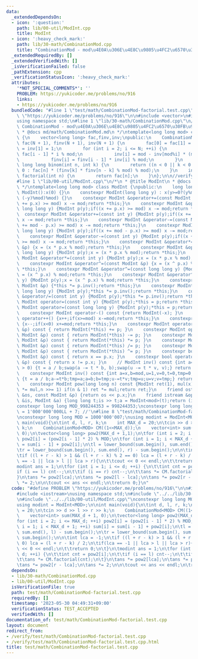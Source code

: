 ```yaml
---
data:
  _extendedDependsOn:
  - icon: ':question:'
    path: lib/00-util/ModInt.cpp
    title: ModInt
  - icon: ':heavy_check_mark:'
    path: lib/30-math/CombinationMod.cpp
    title: "CombinationMod - mod\u4E0A\u306E\u4E8C\u9805\u4FC2\u6570\u30FB\u968E\u4E57"
  _extendedRequiredBy: []
  _extendedVerifiedWith: []
  _isVerificationFailed: false
  _pathExtension: cpp
  _verificationStatusIcon: ':heavy_check_mark:'
  attributes:
    '*NOT_SPECIAL_COMMENTS*': ''
    PROBLEM: https://yukicoder.me/problems/no/916
    links:
    - https://yukicoder.me/problems/no/916
  bundledCode: "#line 1 \"test/math/CombinationMod-factorial.test.cpp\"\n#define PROBLEM\
    \ \"https://yukicoder.me/problems/no/916\"\n\n#include <vector>\n#include <iostream>\n\
    using namespace std;\n#line 1 \"lib/30-math/CombinationMod.cpp\"\n/*\n * @title\
    \ CombinationMod - mod\u4E0A\u306E\u4E8C\u9805\u4FC2\u6570\u30FB\u968E\u4E57\n\
    \ * @docs md/math/CombinationMod.md\n */\ntemplate<long long mod> class CombinationMod\
    \ {\n    vector<long long> fac,finv,inv;\npublic:\n    CombinationMod(int N) :\
    \ fac(N + 1), finv(N + 1), inv(N + 1) {\n        fac[0] = fac[1] = finv[0] = finv[1]\
    \ = inv[1] = 1;\n        for (int i = 2; i <= N; ++i) {\n            fac[i] =\
    \ fac[i - 1] * i % mod;\n            inv[i] = mod - inv[mod%i] * (mod / i) % mod;\n\
    \            finv[i] = finv[i - 1] * inv[i] % mod;\n        }\n    }\n    inline\
    \ long long binom(int n, int k) {\n        return ((n < 0 || k < 0 || n < k) ?\
    \ 0 : fac[n] * (finv[k] * finv[n - k] % mod) % mod);\n    }\n    inline long long\
    \ factorial(int n) {\n        return fac[n];\n    }\n};\n\n//verify https://atcoder.jp/contests/abc021/tasks/abc021_d\n\
    #line 1 \"lib/00-util/ModInt.cpp\"\n/*\n * @title ModInt\n * @docs md/util/ModInt.md\n\
    \ */\ntemplate<long long mod> class ModInt {\npublic:\n    long long x;\n    constexpr\
    \ ModInt():x(0) {}\n    constexpr ModInt(long long y) : x(y>=0?(y%mod): (mod -\
    \ (-y)%mod)%mod) {}\n    constexpr ModInt &operator+=(const ModInt &p) {if((x\
    \ += p.x) >= mod) x -= mod;return *this;}\n    constexpr ModInt &operator+=(const\
    \ long long y) {ModInt p(y);if((x += p.x) >= mod) x -= mod;return *this;}\n  \
    \  constexpr ModInt &operator+=(const int y) {ModInt p(y);if((x += p.x) >= mod)\
    \ x -= mod;return *this;}\n    constexpr ModInt &operator-=(const ModInt &p) {if((x\
    \ += mod - p.x) >= mod) x -= mod;return *this;}\n    constexpr ModInt &operator-=(const\
    \ long long y) {ModInt p(y);if((x += mod - p.x) >= mod) x -= mod;return *this;}\n\
    \    constexpr ModInt &operator-=(const int y) {ModInt p(y);if((x += mod - p.x)\
    \ >= mod) x -= mod;return *this;}\n    constexpr ModInt &operator*=(const ModInt\
    \ &p) {x = (x * p.x % mod);return *this;}\n    constexpr ModInt &operator*=(const\
    \ long long y) {ModInt p(y);x = (x * p.x % mod);return *this;}\n    constexpr\
    \ ModInt &operator*=(const int y) {ModInt p(y);x = (x * p.x % mod);return *this;}\n\
    \    constexpr ModInt &operator^=(const ModInt &p) {x = (x ^ p.x) % mod;return\
    \ *this;}\n    constexpr ModInt &operator^=(const long long y) {ModInt p(y);x\
    \ = (x ^ p.x) % mod;return *this;}\n    constexpr ModInt &operator^=(const int\
    \ y) {ModInt p(y);x = (x ^ p.x) % mod;return *this;}\n    constexpr ModInt &operator/=(const\
    \ ModInt &p) {*this *= p.inv();return *this;}\n    constexpr ModInt &operator/=(const\
    \ long long y) {ModInt p(y);*this *= p.inv();return *this;}\n    constexpr ModInt\
    \ &operator/=(const int y) {ModInt p(y);*this *= p.inv();return *this;}\n    constexpr\
    \ ModInt operator=(const int y) {ModInt p(y);*this = p;return *this;}\n    constexpr\
    \ ModInt operator=(const long long y) {ModInt p(y);*this = p;return *this;}\n\
    \    constexpr ModInt operator-() const {return ModInt(-x); }\n    constexpr ModInt\
    \ operator++() {x++;if(x>=mod) x-=mod;return *this;}\n    constexpr ModInt operator--()\
    \ {x--;if(x<0) x+=mod;return *this;}\n    constexpr ModInt operator+(const ModInt\
    \ &p) const { return ModInt(*this) += p; }\n    constexpr ModInt operator-(const\
    \ ModInt &p) const { return ModInt(*this) -= p; }\n    constexpr ModInt operator*(const\
    \ ModInt &p) const { return ModInt(*this) *= p; }\n    constexpr ModInt operator/(const\
    \ ModInt &p) const { return ModInt(*this) /= p; }\n    constexpr ModInt operator^(const\
    \ ModInt &p) const { return ModInt(*this) ^= p; }\n    constexpr bool operator==(const\
    \ ModInt &p) const { return x == p.x; }\n    constexpr bool operator!=(const ModInt\
    \ &p) const { return x != p.x; }\n    // ModInt inv() const {int a=x,b=mod,u=1,v=0,t;while(b\
    \ > 0) {t = a / b;swap(a -= t * b, b);swap(u -= t * v, v);} return ModInt(u);}\n\
    \    constexpr ModInt inv() const {int a=x,b=mod,u=1,v=0,t=0,tmp=0;while(b > 0)\
    \ {t = a / b;a-=t*b;tmp=a;a=b;b=tmp;u-=t*v;tmp=u;u=v;v=tmp;} return ModInt(u);}\n\
    \    constexpr ModInt pow(long long n) const {ModInt ret(1), mul(x);for(;n > 0;mul\
    \ *= mul,n >>= 1) if(n & 1) ret *= mul;return ret;}\n    friend ostream &operator<<(ostream\
    \ &os, const ModInt &p) {return os << p.x;}\n    friend istream &operator>>(istream\
    \ &is, ModInt &a) {long long t;is >> t;a = ModInt<mod>(t);return (is);}\n};\n\
    constexpr long long MOD_998244353 = 998244353;\nconstexpr long long MOD_1000000007\
    \ = 1'000'000'000LL + 7; //'\n#line 8 \"test/math/CombinationMod-factorial.test.cpp\"\
    \nconstexpr long long MOD = 1000'000'007;\nusing modint = ModInt<MOD>;\n\nint\
    \ main(void){\n\tint d, l, r, k;\n    int MAX_d = 20;\n\tcin >> d >> l >> r >>\
    \ k;\n    CombinationMod<MOD> CM((1<<MAX_d));\n    vector<int> sum(MAX_d + 1,\
    \ 0);\n\tvector<long long> pow2(MAX_d + 1,1);\n\tfor (int i = 2; i <= MAX_d; ++i)\
    \ pow2[i] = (pow2[i - 1] * 2) % MOD;\n\tfor (int i = 1; i < MAX_d + 1; ++i) sum[i]\
    \ = sum[i - 1] + pow2[i];\n\tl = lower_bound(sum.begin(), sum.end(), l) - sum.begin();\n\
    \tr = lower_bound(sum.begin(), sum.end(), r) - sum.begin();\n\n\tint lca = -1;\n\
    \tif ((l + r - k) > 1 && (l + r - k) % 2 == 0) lca = (l + r - k) / 2;\n\tif(lca\
    \ == -1 || lca > l || lca > r){\n\t\tcout << 0 << endl;\n\t\treturn 0;\n\t}\n\t\
    modint ans = 1;\n\tfor (int i = 1; i <= d; ++i) {\n\t\tint cnt = pow2[i];\n\t\t\
    if (i == l) cnt--;\n\t\tif (i == r) cnt--;\n\t\tans *= CM.factorial(cnt);\n\t\
    }\n\tans *= pow2[lca];\n\tans *= pow2[l - lca];\n\tans *= pow2[r - lca];\n\tans\
    \ *= 2;\n\n\tcout << ans << endl;\n\treturn 0;}\n"
  code: "#define PROBLEM \"https://yukicoder.me/problems/no/916\"\n\n#include <vector>\n\
    #include <iostream>\nusing namespace std;\n#include \"../../lib/30-math/CombinationMod.cpp\"\
    \n#include \"../../lib/00-util/ModInt.cpp\"\nconstexpr long long MOD = 1000'000'007;\n\
    using modint = ModInt<MOD>;\n\nint main(void){\n\tint d, l, r, k;\n    int MAX_d\
    \ = 20;\n\tcin >> d >> l >> r >> k;\n    CombinationMod<MOD> CM((1<<MAX_d));\n\
    \    vector<int> sum(MAX_d + 1, 0);\n\tvector<long long> pow2(MAX_d + 1,1);\n\t\
    for (int i = 2; i <= MAX_d; ++i) pow2[i] = (pow2[i - 1] * 2) % MOD;\n\tfor (int\
    \ i = 1; i < MAX_d + 1; ++i) sum[i] = sum[i - 1] + pow2[i];\n\tl = lower_bound(sum.begin(),\
    \ sum.end(), l) - sum.begin();\n\tr = lower_bound(sum.begin(), sum.end(), r) -\
    \ sum.begin();\n\n\tint lca = -1;\n\tif ((l + r - k) > 1 && (l + r - k) % 2 ==\
    \ 0) lca = (l + r - k) / 2;\n\tif(lca == -1 || lca > l || lca > r){\n\t\tcout\
    \ << 0 << endl;\n\t\treturn 0;\n\t}\n\tmodint ans = 1;\n\tfor (int i = 1; i <=\
    \ d; ++i) {\n\t\tint cnt = pow2[i];\n\t\tif (i == l) cnt--;\n\t\tif (i == r) cnt--;\n\
    \t\tans *= CM.factorial(cnt);\n\t}\n\tans *= pow2[lca];\n\tans *= pow2[l - lca];\n\
    \tans *= pow2[r - lca];\n\tans *= 2;\n\n\tcout << ans << endl;\n\treturn 0;}"
  dependsOn:
  - lib/30-math/CombinationMod.cpp
  - lib/00-util/ModInt.cpp
  isVerificationFile: true
  path: test/math/CombinationMod-factorial.test.cpp
  requiredBy: []
  timestamp: '2023-05-30 04:49:31+09:00'
  verificationStatus: TEST_ACCEPTED
  verifiedWith: []
documentation_of: test/math/CombinationMod-factorial.test.cpp
layout: document
redirect_from:
- /verify/test/math/CombinationMod-factorial.test.cpp
- /verify/test/math/CombinationMod-factorial.test.cpp.html
title: test/math/CombinationMod-factorial.test.cpp
---
```

